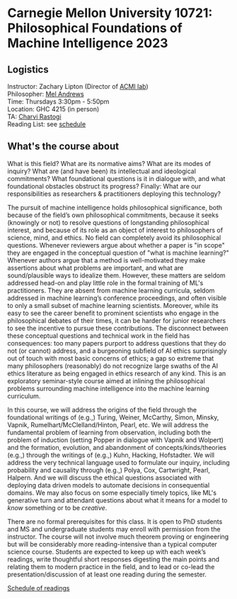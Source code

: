 # Carnegie Mellon University 10721: Philosophical Foundations of Machine Intelligence 2023 


## Logistics 

Instructor: Zachary Lipton (Director of [ACMI lab](https://acmilab.org/)) \
Philosopher: [Mel Andrews](https://mel-andrews.com/)\
Time: Thursdays 3:30pm - 5:50pm \
Location: GHC 4215 (in person) \
TA: [Charvi Rastogi](https://sites.google.com/view/charvirastogi/home)\
Reading List: see [schedule](https://github.com/acmi-lab/cmu-10721-philosophy-machine-intelligence/blob/main/schedule.md)

## What's the course about

What is this field? What are its normative aims? What are its modes of inquiry? What are (and have been) its intellectual and ideological commitments? What foundational questions is it in dialogue with, and what foundational obstacles obstruct its progress? Finally: What are our responsibilities as researchers & practitioners deploying this technology?

The pursuit of machine intelligence holds philosophical significance, both because of the field’s own philosophical commitments, because it seeks (knowingly or not) to resolve questions of longstanding philosophical interest, and because of its role as an object of interest to philosophers of science, mind, and ethics. No field can completely avoid its philosophical questions. Whenever reviewers argue about whether a paper is "in scope" they are engaged in the conceptual question of "what is machine learning?" Whenever authors argue that a method is well-motivated they make assertions about what problems are important, and what are sound/plausible ways to idealize them.  However, these matters are seldom addressed head-on and play little role in the formal training of ML's practitioners. They are absent from  machine learning curricula, seldom addressed in machine learning’s conference proceedings, and often visible to only a small subset of machine learning scientists. Moreover, while its easy to see the career benefit to prominent scientists who engage in the philosophical debates of their times, it can be harder for junior researchers to see the incentive to pursue these contributions. The disconnect between these conceptual questions and technical work in the field has consequences: too many papers purport to address questions that they do not (or cannot) address, and a burgeoning subfield of AI ethics surprisingly out of touch with most basic concerns of ethics; a gap so extreme that many philosophers (reasonably) do not recognize large swaths of the AI ethics literature as being engaged in ethics research of any kind. This is an exploratory seminar-style course aimed at inlining the philosophical problems surrounding machine intelligence into the machine learning curriculum.

In this course, we will address the origins of the field through the foundational writings of (e.g.,) Turing, Weiner, McCarthy, Simon, Minsky, Vapnik, Rumelhart/McClelland/Hinton, Pearl, etc. We will address the fundamental problem of learning from observation, including both the problem of induction (setting Popper in dialogue with Vapnik and Wolpert) and the formation, evolution, and abandonment of concepts/kinds/theories (e.g.,) through the writings of (e.g.,) Kuhn, Hacking, Hofstadter. We will address the very technical language used to formulate our inquiry, including probability and causality through (e.g.,) Polya, Cox, Cartwright, Pearl, Halpern. And we will discuss the ethical questions associated with deploying data driven models to automate decisions in consequential domains. We may also focus on some especially timely topics, like ML's generative turn and attendant questions about what it means for a model to *know* something or to be *creative*. 

There are no formal prerequisites for this class. It is open to PhD students and MS and undergraduate students may enroll with permission from the instructor. The course will not involve much theorem proving or engineering but will be considerably more reading-intensive than a typical computer science course. Students are expected to keep up with each week’s readings, write thoughtful short responses digesting the main points and relating them to modern practice in the field, and to lead or co-lead the presentation/discussion of at least one reading during the semester.

[Schedule of readings](https://github.com/acmi-lab/cmu-10721-philosophy-machine-intelligence/blob/main/schedule.md)
